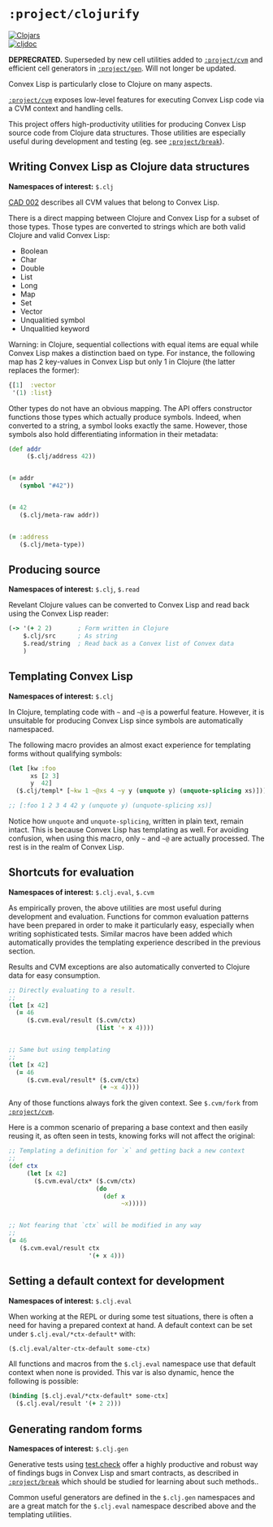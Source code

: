 # `:project/clojurify`

[![Clojars](https://img.shields.io/clojars/v/world.convex/clojurify.clj.svg)](https://clojars.org/world.convex/clojurify.clj)  
[![cljdoc](https://cljdoc.org/badge/world.convex/clojurify.clj)](https://cljdoc.org/d/world.convex/clojurify.clj/CURRENT)

**DEPRECRATED.** Superseded by new cell utilities added to [`:project/cvm`](../cvm) and efficient cell generators in
[`:project/gen`](../gen). Will not longer be updated.

Convex Lisp is particularly close to Clojure on many aspects.

[`:project/cvm`](../cvm) exposes low-level features for executing Convex Lisp code via a CVM context and handling cells.

This project offers high-productivity utilities for producing Convex Lisp source code from Clojure data structures. Those
utilities are especially useful during development and testing (eg. see [`:project/break`](../break)).


## Writing Convex Lisp as Clojure data structures

**Namespaces of interest:** `$.clj`

[CAD 002](https://github.com/Convex-Dev/design/blob/main/cad/002_values/README.md) describes all CVM values that belong
to Convex Lisp.

There is a direct mapping between Clojure and Convex Lisp for a subset of those types. Those types are converted to strings
which are both valid Clojure and valid Convex Lisp:

- Boolean
- Char
- Double
- List
- Long
- Map
- Set
- Vector
- Unqualitied symbol
- Unqualitied keyword

Warning: in Clojure, sequential collections with equal items are equal while Convex Lisp makes a distinction baed on type.
For instance, the following map has 2 key-values in Convex Lisp but only 1 in Clojure (the latter replaces the former):

```clojure
{[1]  :vector
 '(1) :list}
```

Other types do not have an obvious mapping. The API offers constructor functions those types which actually produce symbols.
Indeed, when converted to a string, a symbol looks exactly the same. However, those symbols also hold differentiating information
in their metadata:

```clojure
(def addr
     ($.clj/address 42))


(= addr
   (symbol "#42"))


(= 42
   ($.clj/meta-raw addr))


(= :address
   ($.clj/meta-type))
```


## Producing source

**Namespaces of interest:** `$.clj`, `$.read`

Revelant Clojure values can be converted to Convex Lisp and read back using the Convex Lisp reader:

```clojure
(-> '(+ 2 2)       ; Form written in Clojure
    $.clj/src      ; As string
    $.read/string  ; Read back as a Convex list of Convex data
    )
```


## Templating Convex Lisp

**Namespaces of interest:** `$.clj`

In Clojure, templating code with `~` and `~@` is a powerful feature. However, it is unsuitable for producing Convex Lisp since symbols
are automatically namespaced.

The following macro provides an almost exact experience for templating forms without qualifying symbols:

```clojure
(let [kw :foo
      xs [2 3]
      y  42]
  ($.clj/templ* [~kw 1 ~@xs 4 ~y y (unquote y) (unquote-splicing xs)]))

;; [:foo 1 2 3 4 42 y (unquote y) (unquote-splicing xs)]
```

Notice how `unquote` and `unquote-splicing`, written in plain text, remain intact. This is because Convex Lisp has templating as well.
For avoiding confusion, when using this macro, only `~` and `~@` are actually processed. The rest is in the realm of Convex Lisp.


## Shortcuts for evaluation

**Namespaces of interest:** `$.clj.eval`, `$.cvm`

As empirically proven, the above utilities are most useful during development and evaluation. Functions for common evaluation patterns
have been prepared in order to make it particularly easy, especially when writing sophisticated tests. Similar macros have been added
which automatically provides the templating experience described in the previous section.

Results and CVM exceptions are also automatically converted to Clojure data for easy consumption.

```clojure
;; Directly evaluating to a result.
;;
(let [x 42]
  (= 46
     ($.cvm.eval/result ($.cvm/ctx)
                        (list '+ x 4))))


;; Same but using templating
;;
(let [x 42]
  (= 46
     ($.cvm.eval/result* ($.cvm/ctx)
                         (+ ~x 4))))
```

Any of those functions always fork the given context. See `$.cvm/fork` from [`:project/cvm`](../cvm).

Here is a common scenario of preparing a base context and then easily reusing it, as often seen in tests, knowing
forks will not affect the original:

```clojure
;; Templating a definition for `x` and getting back a new context
;;
(def ctx
     (let [x 42]
       ($.cvm.eval/ctx* ($.cvm/ctx)
                        (do
                          (def x
                               ~x)))))


;; Not fearing that `ctx` will be modified in any way
;;
(= 46
   ($.cvm.eval/result ctx
                      '(+ x 4)))
```


## Setting a default context for development

**Namespaces of interest:** `$.clj.eval`

When working at the REPL or during some test situations, there is often a need for having a prepared context at hand. A default context
can be set under `$.clj.eval/*ctx-default*` with:

```clojure
($.clj.eval/alter-ctx-default some-ctx)

```

All functions and macros from the `$.clj.eval` namespace use that default context when none is provided. This var is also dynamic, hence
the following is possible:

```clojure
(binding [$.clj.eval/*ctx-default* some-ctx]
  ($.clj.eval/result '(+ 2 2)))
```


## Generating random forms

**Namespaces of interest:** `$.clj.gen`

Generative tests using [test.check](https://github.com/clojure/test.check) offer a highly productive and robust way of findings bugs in
Convex Lisp and smart contracts, as described in [`:project/break`](../break) which should be studied for learning about such methods.. 

Common useful generators are defined in the `$.clj.gen` namespaces and are a great match for the `$.clj.eval` namespace described above and
the templating utilities.
